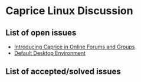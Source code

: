 # Caprice Linux Discussion

## List of open issues

- [Introducing Caprice in Online Forums and Groups](https://github.com/Caprice-Linux/discuss/issues/1)
- [Default Desktop Environment](https://github.com/Caprice-Linux/discuss/issues/2)


## List of accepted/solved issues 
